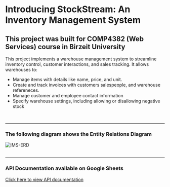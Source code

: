 <h1>Introducing StockStream: An Inventory Management System</h1>
<h2>This project was built for COMP4382 (Web Services) course in Birzeit University</h2>
<p>This project implements a warehouse management system to streamline inventory control, customer interactions, and sales tracking. It allows warehouses to:</p>
<ul>
  <li>Manage items with details like name, price, and unit.</li>
  <li>Create and track invoices with customers salespeople, and warehouse refereneces.</li>
  <li>Manage customer and employee contact information</li>
  <li>Specify warehouse settings, including allowing or disallowing negative stock</li>
</ul>
<br/>
<hr/>
<div>
  <h3>The following diagram shows the Entity Relations Diagram</h3>
  <img src="https://github.com/ChristianHosh/inventory-management-system/assets/104357056/7e671b9e-afcf-417f-aa10-fc30ce9c9e4a" alt="IMS-ERD" />
</div>
<br/>
<hr/>
<div>
  <h3>API Documentation available on Google Sheets</h3>
  <a href="https://docs.google.com/spreadsheets/d/1ZpMwW9f5QEL47GuOURc2nhgphvwFFmVGspfF8CfqkVE/edit?usp=sharing">Click here to view API documentation</a>
</div>
